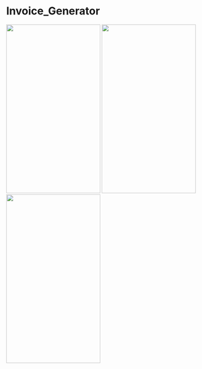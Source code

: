 # Invoice_Generator
<p float="center">
    <img src="https://github.com/keshav2508/shop/blob/master/ScreenShots/ShopRegisterDetails.jpeg" width="250" height="450"/>
    <img src="https://github.com/keshav2508/shop/blob/master/ScreenShots/ShopRegisterLocation.jpeg" width="250" height="450"/>
    <img src="https://github.com/keshav2508/shop/blob/master/ScreenShots/ShopRegister.jpeg" width="250" height="450"/>
  </p>
